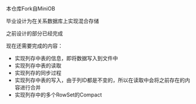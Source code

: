 本仓库Fork自MiniOB

毕业设计为在关系数据库上实现混合存储

之前设计的部分已经完成

现在还需要完成的内容：
- 实现列存中表的信息，即将数据写入到文件中
- 实现列存中表的读取
- 实现列存的同步过程
- 实现列存中表的写入，由于列ID都是不变的，所以在读取中会将之前存在的内容进行合并
- 实现列存中的多个RowSet的Compact